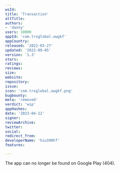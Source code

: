 ```yaml
---
wsId: 
title: 'Transaction'
altTitle: 
authors:
- 'danny'
users: 10000
appId: 'com.trxglobal.owgkf'
appCountry: 
released: '2022-03-27'
updated: '2022-09-05'
version: '1.3'
stars: 
ratings: 
reviews: 
size: 
website: 
repository: 
issue: 
icon: 'com.trxglobal.owgkf.png'
bugbounty: 
meta: 'removed'
verdict: 'wip'
appHashes: 
date: '2023-04-12'
signer: 
reviewArchive: 
twitter: 
social: 
redirect_from: 
developerName: 'hiu390hf'
features: 

---
```


The app can no longer be found on Google Play (404).
